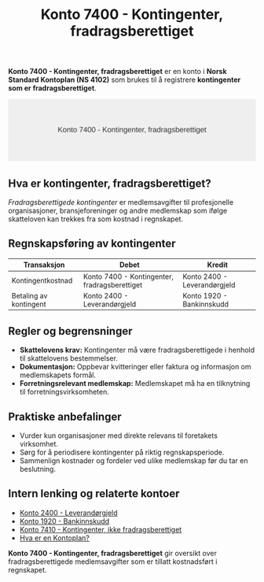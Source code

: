 ﻿---
title: "Konto 7400 - Kontingenter, fradragsberettiget"
seoTitle: "7400-kontingenter-fradragsberettiget"
description: '**Konto 7400 - Kontingenter, fradragsberettiget** er en konto i **Norsk Standard Kontoplan (NS 4102)** som brukes til å registrere **kontingenter som er fradr...'
---

**Konto 7400 - Kontingenter, fradragsberettiget** er en konto i **Norsk Standard Kontoplan (NS 4102)** som brukes til å registrere **kontingenter som er fradragsberettiget**.

![Illustrasjon av konto 7400 Kontingenter, fradragsberettiget](7400-kontingenter-fradragsberettiget-image.svg)

## Hva er kontingenter, fradragsberettiget?

*Fradragsberettigede kontingenter* er medlemsavgifter til profesjonelle organisasjoner, bransjeforeninger og andre medlemskap som ifølge skatteloven kan trekkes fra som kostnad i regnskapet.

## Regnskapsføring av kontingenter

| Transaksjon                          | Debet                                        | Kredit                      |
|--------------------------------------|----------------------------------------------|-----------------------------|
| Kontingentkostnad                    | Konto 7400 - Kontingenter, fradragsberettiget | Konto 2400 - Leverandørgjeld |
| Betaling av kontingent               | Konto 2400 - Leverandørgjeld                 | Konto 1920 - Bankinnskudd   |

## Regler og begrensninger

* **Skattelovens krav:** Kontingenter må være fradragsberettigede i henhold til skattelovens bestemmelser.
* **Dokumentasjon:** Oppbevar kvitteringer eller faktura og informasjon om medlemskapets formål.
* **Forretningsrelevant medlemskap:** Medlemskapet må ha en tilknytning til forretningsvirksomheten.

## Praktiske anbefalinger

* Vurder kun organisasjoner med direkte relevans til foretakets virksomhet.
* Sørg for å periodisere kontingenter på riktig regnskapsperiode.
* Sammenlign kostnader og fordeler ved ulike medlemskap før du tar en beslutning.

## Intern lenking og relaterte kontoer

* [Konto 2400 - Leverandørgjeld](/blogs/kontoplan/2400-leverandorgjeld "Konto 2400 - Leverandørgjeld")
* [Konto 1920 - Bankinnskudd](/blogs/kontoplan/1920-bankinnskudd "Konto 1920 - Bankinnskudd")
* [Konto 7410 - Kontingenter, ikke fradragsberettiget](/blogs/kontoplan/7410-kontingenter-ikke-fradragsberettiget "Konto 7410 - Kontingenter, ikke fradragsberettiget")
* [Hva er en Kontoplan?](/blogs/regnskap/hva-er-kontoplan "Hva er en Kontoplan? Komplett Guide til Kontoplaner i Norsk Regnskap")

**Konto 7400 - Kontingenter, fradragsberettiget** gir oversikt over fradragsberettigede medlemsavgifter som er tillatt kostnadsført i regnskapet.







